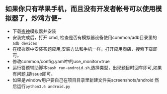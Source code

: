 ## 如果你只有苹果手机，而且没有开发者帐号可以使用模拟器了，炒鸡方便~

- 下载[夜神](https://www.yeshen.com/)模拟器并安装
- 安装完成后，打开 cmd, 检查是否有模拟器设备使用common/adb目录里的 `adb devices`
- 在模拟器中安装答题应用,安装方法和手机一样，打开应用商店，搜索下载即可。
- 修改common/config.yaml中的use_monitor=true
- 运行答题辅助脚本`bash run-android.sh`,选择类型，出现题目时回车即可,如果有问题,提issue即可。
- 如果是window用户要自己在项目目录里新建文件夹screenshots/android 然后运行`python3.6 android.py`

